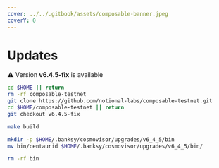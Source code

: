 ```yaml
---
cover: ../../.gitbook/assets/composable-banner.jpeg
coverY: 0
---
```


# Updates

⚠️ Version **v6.4.5-fix** is available

```bash
cd $HOME || return
rm -rf composable-testnet
git clone https://github.com/notional-labs/composable-testnet.git
cd $HOME/composable-testnet || return
git checkout v6.4.5-fix

make build

mkdir -p $HOME/.banksy/cosmovisor/upgrades/v6_4_5/bin
mv bin/centaurid $HOME/.banksy/cosmovisor/upgrades/v6_4_5/bin/

rm -rf bin
```
